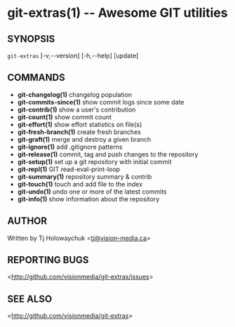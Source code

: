 git-extras(1) -- Awesome GIT utilities
=================================

## SYNOPSIS

`git-extras` [-v,--version] [-h,--help] [update]

## COMMANDS

   - **git-changelog(1)** changelog population
   - **git-commits-since(1)** show commit logs since some date
   - **git-contrib(1)** show a user's contribution
   - **git-count(1)** show commit count
   - **git-effort(1)** show effort statistics on file(s)
   - **git-fresh-branch(1)** create fresh branches
   - **git-graft(1)** merge and destroy a given branch
   - **git-ignore(1)** add .gitignore patterns
   - **git-release(1)** commit, tag and push changes to the repository
   - **git-setup(1)** set up a git repository with initial commit
   - **git-repl(1)** GIT read-eval-print-loop
   - **git-summary(1)** repository summary & contrib
   - **git-touch(1)** touch and add file to the index
   - **git-undo(1)** undo one or more of the latest commits
   - **git-info(1)** show information about the repository

## AUTHOR

Written by Tj Holowaychuk &lt;<tj@vision-media.ca>&gt;

## REPORTING BUGS

&lt;<http://github.com/visionmedia/git-extras/issues>&gt;

## SEE ALSO

&lt;<http://github.com/visionmedia/git-extras>&gt;
